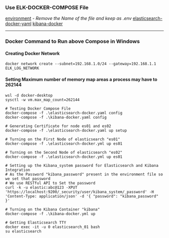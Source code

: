 ### Use ELK-DOCKER-COMPOSE File

[environment](env.env)  - *Remove the Name of the file and keep as .env*
[elasticsearch-docker-yaml](elasticsearch-docker.yml)
[kibana-docker](kibana-docker.yml)

---

### Docker Command to Run above Compose in Windows

#### Creating Docker Network
```shell
docker network create --subnet=192.168.1.0/24 --gateway=192.168.1.1 ELK_LOG_NETWORK
```

#### Setting Maximum number of memory map areas a process may have to 262144

```shell
wsl -d docker-desktop
sysctl -w vm.max_map_count=262144
```


```shell
# Testing Docker Compose File
docker-compose -f .\elasticsearch-docker.yaml config
docker-compose -f .\kibana-docker.yaml config
```


```shell
# Generating Certificate for node es01 and es02
docker-compose -f .\elasticsearch-docker.yaml up setup
```

```shell
# Turning on the First Node of elasticsearch "es01"
docker-compose -f .\elasticsearch-docker.yml up es01
```

```shell
# Turning on the Second Node of elasticsearch "es02"
docker-compose -f .\elasticsearch-docker.yml up es01
```

```shell
# Setting up the Kibana_system password for Elasticsearch and Kibana Integration
# As the Password "kibana_password" present in the environment file so we set that password
# We use RESTful API to Set the password
curl -k -u elastic:abc@123 -XPUT 'https://localhost:9200/_security/user/kibana_system/_password' -H 'Content-Type: application/json' -d '{ "password": "kibana_password" }'
```

```shell
# Turning on the Kibana Container "kibana"
docker-compose -f .\kibana-docker.yml up
```

```shell
# Getting Elasticsearch TTY
docker exec -it -u 0 elasticsearch_01 bash
su elasticsearch
```